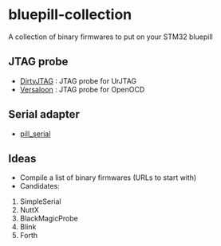# bluepill-collection
A collection of binary firmwares to put on your STM32 bluepill

## JTAG probe

* [DirtyJTAG](https://github.com/jeanthom/DirtyJTAG) : JTAG probe for UrJTAG
* [Versaloon](https://github.com/zoobab/versaloon) : JTAG probe for OpenOCD

## Serial adapter

* [pill_serial](https://github.com/satoshinm/pill_serial)

## Ideas

* Compile a list of binary firmwares (URLs to start with)
* Candidates:
1. SimpleSerial
2. NuttX
3. BlackMagicProbe
4. Blink
5. Forth
